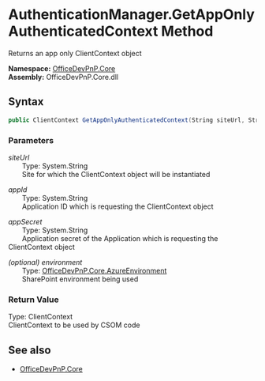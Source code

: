 # AuthenticationManager.GetAppOnlyAuthenticatedContext Method  
Returns an app only ClientContext object  

**Namespace:** [OfficeDevPnP.Core](OfficeDevPnP.Core.md)  
**Assembly:** OfficeDevPnP.Core.dll  
## Syntax
```C#
public ClientContext GetAppOnlyAuthenticatedContext(String siteUrl, String appId, String appSecret, AzureEnvironment environment)
```
### Parameters
*siteUrl*  
&emsp;&emsp;Type: System.String  
&emsp;&emsp;Site for which the ClientContext object will be instantiated  

*appId*  
&emsp;&emsp;Type: System.String  
&emsp;&emsp;Application ID which is requesting the ClientContext object  

*appSecret*  
&emsp;&emsp;Type: System.String  
&emsp;&emsp;Application secret of the Application which is requesting the ClientContext object  

*(optional) environment*  
&emsp;&emsp;Type: [OfficeDevPnP.Core.AzureEnvironment](OfficeDevPnP.Core.AzureEnvironment.md)  
&emsp;&emsp;SharePoint environment being used  

### Return Value
Type: ClientContext  
ClientContext to be used by CSOM code

## See also
- [OfficeDevPnP.Core](OfficeDevPnP.Core.md)
